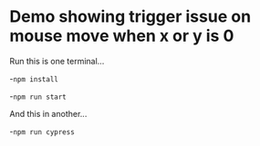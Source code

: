 # Demo showing trigger issue on mouse move when x or y is 0

Run this is one terminal...

-`npm install`

-`npm run start`

And this in another...

-`npm run cypress`